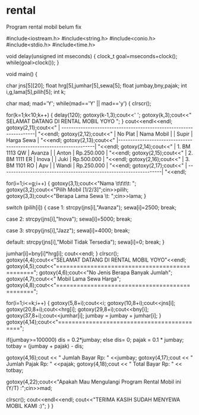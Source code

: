# rental
Program rental mobil belum fix


#include<iostream.h>
#include<string.h>
#include<conio.h>
#include<stdio.h>
#include<time.h>

void delay(unsigned int mseconds)
{
clock_t goal=mseconds+clock();
while(goal>clock());
}

void main()
{

char jns[5][20];
float hrg[5],jumhar[5],sewa[5];
float jumbay,bny,pajak;
int i,g,lama[5],pilih[5];
int k;


char mad;
mad='Y';
while(mad=='Y' || mad=='y')
{
clrscr();

for(k=1;k<10;k++)
{
 delay(120);
 gotoxy(k-1,3);cout<<' ';
 gotoxy(k,3);cout<<" SELAMAT DATANG DI RENTAL MOBIL YOYO ";
}
 cout<<endl<<endl;
 gotoxy(2,11);cout<<" | -------------------------------------------------------------------| "<<endl;
 gotoxy(2,12);cout<<" |    No Plat        |   Nama Mobil  |  |   Supir    |  Harga Sewa    | "<<endl;
 gotoxy(2,13);cout<<" |--------------------------------------------------------------------| "<<endl;
 gotoxy(2,14);cout<<" |   1. BM 1113 QW   | Avanza        |  |   Anton    |   Rp.250.000   | "<<endl;
 gotoxy(2,15);cout<<" |   2. BM 1111 ER   | Inova         |  |   Juki     |   Rp.500.000   | "<<endl;
 gotoxy(2,16);cout<<" |   3. BM 1101 RO   | Apv           |  |   Wandi    |   Rp.250.000   | "<<endl;
 gotoxy(2,17);cout<<" | -------------------------------------------------------------------| "<<endl;

for(i=1;i<=g;i++)
{
 gotoxy(3,1);cout<<"Nama \t\t\t\t: ";
 gotoxy(3,2);cout<<"Pilih Mobil [1/2/3]";cin>>pilih;
 gotoxy(3,3);cout<<"Berapa Lama Sewa \t: ";cin>>lama;
}

switch (pilih[i])
{
case 1:
strcpy(jns[i],"Avanza");
sewa[i]=2500;
break;

case 2:
strcpy(jns[i],"Inova");
sewa[i]=5000;
break;

case 3:
strcpy(jns[i],"Jazz");
sewa[i]=4000;
break;

default:
strcpy(jns[i],"Mobil Tidak Tersedia");
sewa[i]=0;
break;
}

jumhar[i]=bny[i]*hrg[i];
cout<<endl;
}
clrscr();
gotoxy(4,4);cout<<"SELAMAT DATANG DI RENTAL MOBIL YOYO"<<endl;
gotoxy(4,5);cout<<"===============================================";
gotoxy(4,6);cout<<"No Jenis  Berapa  Banyak  Jumlah";
gotoxy(4,7);cout<<"   Mobil   Lama Sewa       Harga";
gotoxy(4,8);cout<<"===============================================";

for(i=1;i<=k;i++)
{
gotoxy(5,8+i);cout<<i;
gotoxy(10,8+i);cout<<jns[i];
gotoxy(20,8+i);cout<<hrg[i];
gotoxy(29,8+i);cout<<bny[i];
gotoxy(37,8+i);cout<<jumhar[i];
jumbay = jumbay + jumhar[i];
}
gotoxy(4,14);cout<<"===========================================";

if(jumbay>=100000)
	dis = 0.2*jumbay;
else
	dis= 0;
pajak = 0.1 * jumbay;
totbay = (jumbay + pajak) - dis;

gotoxy(4,16);cout << " Jumlah Bayar Rp: " <<jumbay;
gotoxy(4,17);cout << " Jumlah Pajak Rp: " <<pajak;
gotoxy(4,18);cout << " Total Bayar Rp:  " << totbay;

gotoxy(4,22);cout<<"Apakah Mau Mengulangi Program Rental Mobil ini (Y/T) :";cin>>mad;

clrscr();
cout<<endl<<endl;
cout<<"TERIMA KASIH SUDAH MENYEWA MOBIL KAMI :)";
}
}
